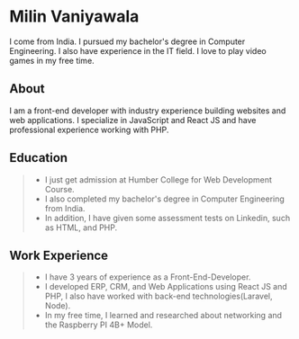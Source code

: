 # Milin Vaniyawala

I come from India. I pursued my bachelor's degree in Computer Engineering. I also have experience in the IT field. I love to play video games in my free time.

## About

I am a front-end developer with industry experience building websites and web applications. I specialize in JavaScript and React JS and have professional experience working with PHP.

## Education

> - I just get admission at Humber College for Web Development Course.
> - I also completed my bachelor's degree in Computer Engineering from India.
> - In addition, I have given some assessment tests on Linkedin, such as HTML, and PHP.

## Work Experience

> - I have 3 years of experience as a Front-End-Developer.
> - I developed ERP, CRM, and Web Applications using React JS and PHP, I also have worked with back-end technologies(Laravel, Node).
> - In my free time, I learned and researched about networking and the Raspberry PI 4B+ Model.
